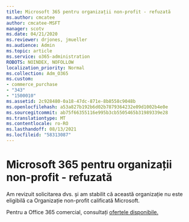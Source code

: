 ```yaml
---
title: Microsoft 365 pentru organizații non-profit - refuzată
ms.author: cmcatee
author: cmcatee-MSFT
manager: scotv
ms.date: 04/21/2020
ms.reviewer: drjones, jmueller
ms.audience: Admin
ms.topic: article
ms.service: o365-administration
ROBOTS: NOINDEX, NOFOLLOW
localization_priority: Normal
ms.collection: Adm_O365
ms.custom:
- commerce_purchase
- "343"
- "1500010"
ms.assetid: 2c928480-0a18-47dc-871e-8b8558c9048b
ms.openlocfilehash: a53a827b192b6d02b7879364232e09d1002b4e0e
ms.sourcegitcommit: ab75f66355116e995b3cb5505465b31989339e28
ms.translationtype: MT
ms.contentlocale: ro-RO
ms.lasthandoff: 08/13/2021
ms.locfileid: "58313087"
---
```

# <a name="microsoft-365-for-nonprofits---declined"></a>Microsoft 365 pentru organizații non-profit - refuzată

Am revizuit solicitarea dvs. și am stabilit că această organizație nu este eligibilă ca Organizație non-profit calificată Microsoft.
  
Pentru a Office 365 comercial, consultați [ofertele disponibile.](https://portal.office.com/AdminPortal/Home)
